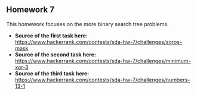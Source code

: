## Homework 7
This homework focuses on the more binary search tree problems.
- **Source of the first task here:** https://www.hackerrank.com/contests/sda-hw-7/challenges/zoros-mask
- **Source of the second task here:** https://www.hackerrank.com/contests/sda-hw-7/challenges/minimum-xor-3
- **Source of the third task here:** https://www.hackerrank.com/contests/sda-hw-7/challenges/numbers-13-1